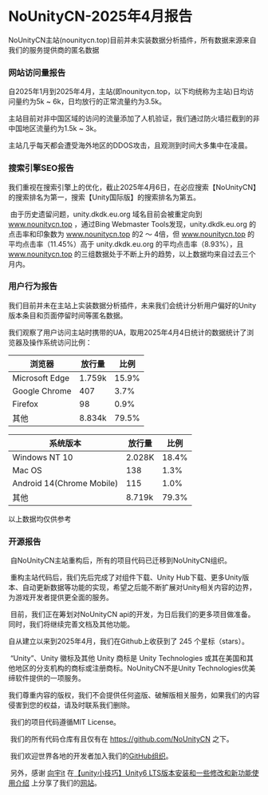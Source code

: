 # NoUnityCN-2025年4月报告

NoUnityCN主站(nounitycn.top)目前并未实装数据分析插件，所有数据来源来自我们的服务提供商的匿名数据

### 网站访问量报告

​	自2025年1月到2025年4月，主站(即nounitycn.top，以下均统称为主站)日均访问量约为5k ~ 6k，日均放行的正常流量约为3.5k。

​	主站目前对非中国区域的访问的流量添加了人机验证，我们通过防火墙拦截到的非中国地区流量约为1.5k ~ 3k。

​	主站几乎每天都会遭受海外地区的DDOS攻击，且观测到时间大多集中在凌晨。

### 搜索引擎SEO报告

​	我们重视在搜索引擎上的优化，截止2025年4月6日，在必应搜索【NoUnityCN】的搜索排名为第一，搜索【Unity国际版】的搜索排名为第五。

​	由于历史遗留问题，unity.dkdk.eu.org 域名目前会被重定向到 www.nounitycn.top ，通过Bing Webmaster Tools发现，unity.dkdk.eu.org 的点击率和印象数为 www.nounitycn.top 的2 ～ 4倍，但 www.nounitycn.top 的平均点击率（11.45%）高于 unity.dkdk.eu.org 的平均点击率（8.93%），且 www.nounitycn.top 的三组数据处于不断上升的趋势，以上数据均来自过去三个月内。

### 用户行为报告

​	我们目前并未在主站上实装数据分析插件，未来我们会统计分析用户偏好的Unity版本条目和页面停留时间等匿名数据。

​	我们观察了用户访问主站时携带的UA，取用2025年4月4日统计的数据统计了浏览器及操作系统访问比例：

| 浏览器         | 放行量 | 比例  |
| -------------- | ------ | ----- |
| Microsoft Edge | 1.759k | 15.9% |
| Google Chrome  | 407    | 3.7%  |
| Firefox        | 98     | 0.9%  |
| 其他           | 8.834k | 79.5% |

| 系统版本                  | 放行量 | 比例  |
| ------------------------- | ------ | ----- |
| Windows NT 10             | 2.028K | 18.4% |
| Mac OS                    | 138    | 1.3%  |
| Android 14(Chrome Mobile) | 115    | 1.0%  |
| 其他                      | 8.719k | 79.3% |

以上数据均仅供参考

### 开源报告

​	自NoUnityCN主站重构后，所有的项目代码已迁移到NoUnityCN组织。

​	重构主站代码后，我们先后完成了对组件下载、Unity Hub下载、更多Unity版本、自动更新数据等功能的实现，希望之后能不断扩展对Unity相关内容的边界，为游戏开发者提供更全面的服务。

​	目前，我们正在筹划对NoUnityCN api的开发，为日后我们的更多项目做准备。同时，我们将继续完善文档及其他功能。

   自从建立以来到2025年4月，我们在Github上收获到了 245 个星标（stars）。

​	“Unity”、Unity 徽标及其他 Unity 商标是 Unity Technologies 或其在美国和其他地区的分支机构的商标或注册商标。NoUnityCN不是Unity Technologies优美缔软件提供的一项服务。

​	我们尊重内容的版权，我们不会提供任何盗版、破解版相关服务，如果我们的内容侵害到您的权益，请及时联系我们删除。

​	我们的项目代码遵循MIT License。

​	我们的所有代码仓库有且仅有在 https://github.com/NoUnityCN 之下。

​	我们欢迎世界各地的开发者加入我们的[GitHub组织](https://github.com/NoUnityCN )。

​	另外，感谢 [向宇it](https://xiangyu.blog.csdn.net/) 在[【unity小技巧】Unity6 LTS版本安装和一些修改和新功能使用介绍](https://blog.csdn.net/qq_36303853/article/details/143036345) 上分享了我们的[网站](https://www.nounitycn.top)。

